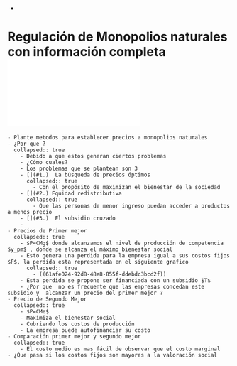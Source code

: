 -
# Regulación de Monopolios naturales con información completa ![​📚​ ](../assets/Teoría_de_la_Reguación_Económica_1638914167455_0.pdf)
	- Plante metodos para establecer precios a monopolios naturales
	- ¿Por que ?
	  collapsed:: true
		- Debido a que estos generan ciertos problemas
		- ¿Cómo cuales?
		- Los problemas que se plantean son 3
		- [](#1.)  La búsqueda de precios óptimos
		  collapsed:: true
			- Con el propósito de maximizan el bienestar de la sociedad
		- [](#2.) Equidad redistributiva
		  collapsed:: true
			- Que las personas de menor ingreso puedan acceder a productos a menos precio
		- [](#3.)  El subsidio cruzado
		-
	- Precios de Primer mejor
	  collapsed:: true
		- $P=CMg$ donde alcanzamos el nivel de producción de competencia $y_pm$ , donde se alcanza el máximo bienestar social
		- Esto genera una perdida para la empresa igual a sus costos fijos $F$, la perdida esta representada en el siguiente grafico
		  collapsed:: true
			- ((61afe024-92d8-48e8-855f-ddebdc3bcd2f))
		- Esta perdida se propone ser financiada con un subsidio $T$
		- ¿Por que  no es frecuente que las empresas concedan este subsidio y  alcanzar un precio del primer mejor ?
	- Precio de Segundo Mejor
	  collapsed:: true
		- $P=CMe$
		- Maximiza el bienestar social
		- Cubriendo los costos de producción
		- La empresa puede autofinanciar su costo
	- Comparación primer mejor y segundo mejor
	  collapsed:: true
		- El costo medio es mas fácil de observar que el costo marginal
	- ¿Que pasa si los costos fijos son mayores a la valoración social